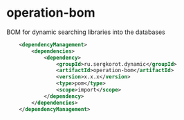 # operation-bom
BOM for dynamic searching libraries into the databases

```xml
    <dependencyManagement>
        <dependencies>
            <dependency>
                <groupId>ru.sergkorot.dynamic</groupId>
                <artifactId>operation-bom</artifactId>
                <version>x.x.x</version>
                <type>pom</type>
                <scope>import</scope>
            </dependency>
        </dependencies>
    </dependencyManagement>
```
